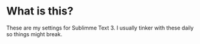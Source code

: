 # What is this?
These are my settings for Sublimme Text 3. I usually tinker with these daily so things might break. 
